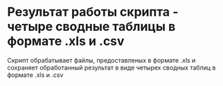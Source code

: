 # Результат работы скрипта - четыре сводные таблицы в формате .xls и .csv
Скрипт обрабатывает файлы, предоставленых в формате .xls и сохраняет обработанный результат в виде четырех сводных таблиц в формате .xls и .csv
